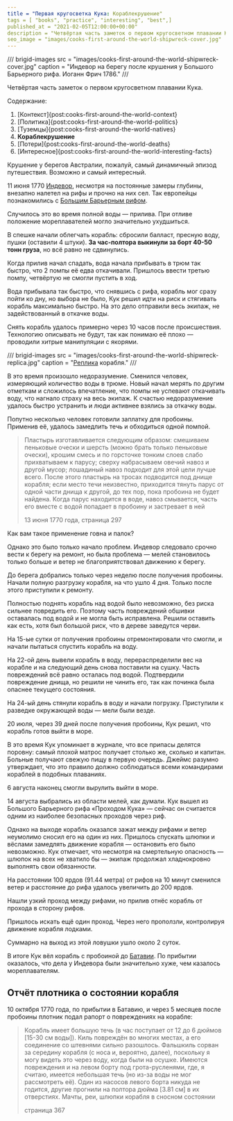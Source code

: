 ```yaml
---
title = "Первая кругосветка Кука: Кораблекрушение"
tags = [ "books", "practice", "interesting", "best",]
published_at = "2021-02-05T12:00:00+00:00"
description = "Четвёртая часть заметок о первом кругосветном плавании Кука — кораблекрушение."
seo_image = "images/cooks-first-around-the-world-shipwreck-cover.jpg"
---
```


/// brigid-images
src = "images/cooks-first-around-the-world-shipwreck-cover.jpg"
caption = "Индевор на берегу после крушения у Большого Барьерного рифа. Иоганн Фрич 1786."
///

Четвёртая часть заметок о первом кругосветном плавании Кука.

Содержание:

1. [Контекст]{post:cooks-first-around-the-world-context}
2. [Политика]{post:cooks-first-around-the-world-politics}
3. [Туземцы]{post:cooks-first-around-the-world-natives}
4. **Кораблекрушение**
5. [Потери]{post:cooks-first-around-the-world-deaths}
6. [Интересное]{post:cooks-first-around-the-world-interesting-facts}

Крушение у берегов Австралии, пожалуй, самый динамичный эпизод путешествия. Возможно и самый интересный.

11 июня 1770 [Индевор](https://ru.wikipedia.org/wiki/%D0%98%D0%BD%D0%B4%D0%B5%D0%B2%D0%BE%D1%80_(%D0%BA%D0%BE%D1%80%D0%B0%D0%B1%D0%BB%D1%8C)), несмотря на постоянные замеры глубины, внезапно налетел на рифы и прочно на них сел. Так европейцы познакомились с [Большим Барьерным рифом](https://ru.wikipedia.org/wiki/%D0%91%D0%BE%D0%BB%D1%8C%D1%88%D0%BE%D0%B9_%D0%91%D0%B0%D1%80%D1%8C%D0%B5%D1%80%D0%BD%D1%8B%D0%B9_%D1%80%D0%B8%D1%84).

Случилось это во время полной воды — прилива. При отливе положение мореплавателей могло значительно ухудшиться.

В спешке начали облегчать корабль: сбросили балласт, пресную воду, пушки (оставили 4 штуки). **За час-полтора выкинули за борт 40-50 тонн груза**, но всё равно не сдвинулись.

<!-- more -->

Когда прилив начал спадать, вода начала прибывать в трюм так быстро, что 2 помпы её едва откачивали. Пришлось ввести третью помпу, четвёртую не смогли пустить в ход.

Вода прибывала так быстро, что снявшись с рифа, корабль мог сразу пойти ко дну, но выбора не было, Кук решил идти на риск и стягивать корабль максимально быстро. На это дело отправили весь экипаж, не задействованный в откачке воды.

Снять корабль удалось примерно через 10 часов после происшествия. Технологию описывать не будут, так как понимаю её плохо — проводили хитрые манипуляции с якорями.

/// brigid-images
src = "images/cooks-first-around-the-world-shipwreck-replica.jpg"
caption = "[Реплика](https://en.wikipedia.org/wiki/HM_Bark_Endeavour_Replica) корабля."
///

В это время произошло недоразумение. Сменился человек, измеряющий количество воды в трюме. Новый начал мерять по другим отметкам и сложилось впечатление, что помпы не успевают откачивать воду, что нагнало страху на весь экипаж. К счастью недоразумение удалось быстро устранить и люди активнее взялись за откачку воды.

Попутно несколько человек готовили заплатку для пробоины. Применив её, удалось замедлить течь и обходиться одной помпой.

> Пластырь изготавливается следующим образом: смешиваем пеньковые очески и шерсть (можно брать только пеньковые очески), крошим смесь и по горсточке тонким слоев слабо прихватываем к парусу; сверху набрасываем овечий навоз и другой мусор; лошадиный навоз подходит для этой цели лучше всего. После этого пластырь на тросах подводится под днище корабля; если место течи неизвестно, приходится тянуть парус от одной части днища к другой, до тех пор, пока пробоина не будет найдена. Когда парус находится в воде, навоз смывается, часть его вместе с водой попадает в пробоину и застревает в ней
>
> 13 июня 1770 года, страница 297

Как вам такое применение говна и палок?

Однако это было только начало проблем. Индевор следовало срочно вести к берегу на ремонт, но была проблема — мелей становилось только больше и ветер не благоприятствовал движению к берегу.

До берега добрались только через неделю после получения пробоины. Начали полную разгрузку корабля, на что ушло 4 дня. Только после этого приступили к ремонту.

Полностью поднять корабль над водой было невозможно, без риска сильнее повредить его. Поэтому часть повреждений обшивки оставалась под водой и не могла быть исправлена. Решили оставить как есть, хотя был большой риск, что в дереве заведутся черви.

На 15-ые сутки от получения пробоины отремонтировали что смогли, и начали пытаться спустить корабль на воду.

На 22-ой день вывели корабль в воду, перераспределили вес на корабле и на следующий день снова поставили на сушку. Часть повреждений всё равно осталась под водой. Подтвердили повреждение днища, но решили не чинить его, так как починка была опаснее текущего состояния.

На 24-ый день стянули корабль в воду и начали погрузку. Приступили к разведке окружающей воды — мели были везде.

20 июля, через 39 дней после получения пробоины, Кук решил, что корабль готов выйти в море.

В это время Кук упоминает в журнале, что все припасы делятся поровну: самый плохой матрос получает столько же, сколько и капитан. Больные получают свежую пищу в первую очередь. Джеймс разумно утверждает, что это правило должно соблюдаться всеми командирами кораблей в подобных плаваниях.

6 августа наконец смогли вырулить выйти в море.

14 августа выбрались из области мелей, как думали. Кук вышел из Большого Барьерного рифа «Проходом Кука» — сейчас он считается одним из наиболее безопасных проходов через риф.

Однако на выходе корабль оказался зажат между рифами и ветер неумолимо сносил его на один из них. Пришлось спускать шлюпки и вёслами замедлять движение корабля — остановить его было невозможно. Кук отмечает, что несмотря на смертельную опасность — шлюпок на всех не хватило бы — экипаж продолжал хладнокровно выполнять свои обязанности.

На расстоянии 100 ярдов (91.44 метра) от рифов на 10 минут сменился ветер и расстояние до рифа удалось увеличить до 200 ярдов.

Нашли узкий проход между рифами, но прилив отнёс корабль от прохода в сторону рифов.

Пришлось искать ещё один проход. Через него проползли, контролируя движение корабля лодками.

Суммарно на выход из этой ловушки ушло около 2 суток.

В итоге Кук вёл корабль с пробоиной до [Батавии](https://ru.wikipedia.org/wiki/%D0%94%D0%B6%D0%B0%D0%BA%D0%B0%D1%80%D1%82%D0%B0). По прибытии оказалось, что дела у Индевора были значительно хуже, чем казалось мореплавателям.

## Отчёт плотника о состоянии корабля

10 октября 1770 года, по прибытии в Батавию, и через 5 месяцев после пробоины плотник подал рапорт о повреждениях на корабле:

> Корабль имеет большую течь (в час поступает от 12 до 6 дюймов \[15-30 см воды\]). Киль повреждён во многих местах, а его соединение со штевнями сильно разошлось. Фальшкиль сорван за середину корабля (с носа и, вероятно, далее), поскольку я могу видеть это через воду, когда были на осушке. Имеются повреждения и на левом борту под грота-русленями, где, я считаю, имеется небольшая течь (но из-за воды не мог рассмотреть её). Один из насосов левого борта никуда не годится, другие прогнили на полтора дюйма \[3.81 см\] в их отверстиях. Мачты, реи, шлюпки корабля в сносном состоянии
>
> страница 367

